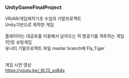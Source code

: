### UnityGameFinalProject
VR/AR/게임제작기초 수업의 기말프로젝트<br>
Unity기반으로 제작한 게임<br>
<br>
플레이어는 대공포를 이용해서 날아오는 적 항공기를 격추하는 게임<br>
1인칭 슈팅게임
<br>
유니티 기말프로젝트 파일 master branch에 Fly_Tiger
<br>
<br>
<br>
게임 시연 영상 <br>
https://youtu.be/_6L13_xoB4s
